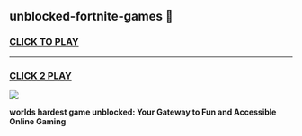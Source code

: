 
## unblocked-fortnite-games 👋
<h3>
<a href="https://premium.freeplayer.one?title=unblocked-fortnite-games&ref=14F">CLICK TO PLAY</a></h3>
<hr>

<h3>
<a href="https://premium.freeplayer.one?title=unblocked-fortnite-games&ref=14F">CLICK 2 PLAY</a>
  
</h3>

<a href="https://premium.freeplayer.one?title=unblocked-fortnite-games&ref=12F/"><img src="https://clearcache.store/games.png"></a>


**worlds hardest game unblocked: Your Gateway to Fun and Accessible Online Gaming**
